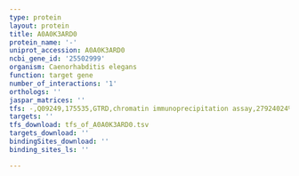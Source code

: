 ```yaml
---
type: protein
layout: protein
title: A0A0K3ARD0
protein_name: '-'
uniprot_accession: A0A0K3ARD0
ncbi_gene_id: '25502999'
organism: Caenorhabditis elegans
function: target gene
number_of_interactions: '1'
orthologs: ''
jaspar_matrices: ''
tfs: -,Q09249,175535,GTRD,chromatin immunoprecipitation assay,27924024%5Buid%5D,No
targets: ''
tfs_download: tfs_of_A0A0K3ARD0.tsv
targets_download: ''
bindingSites_download: ''
binding_sites_ls: ''

---
```

